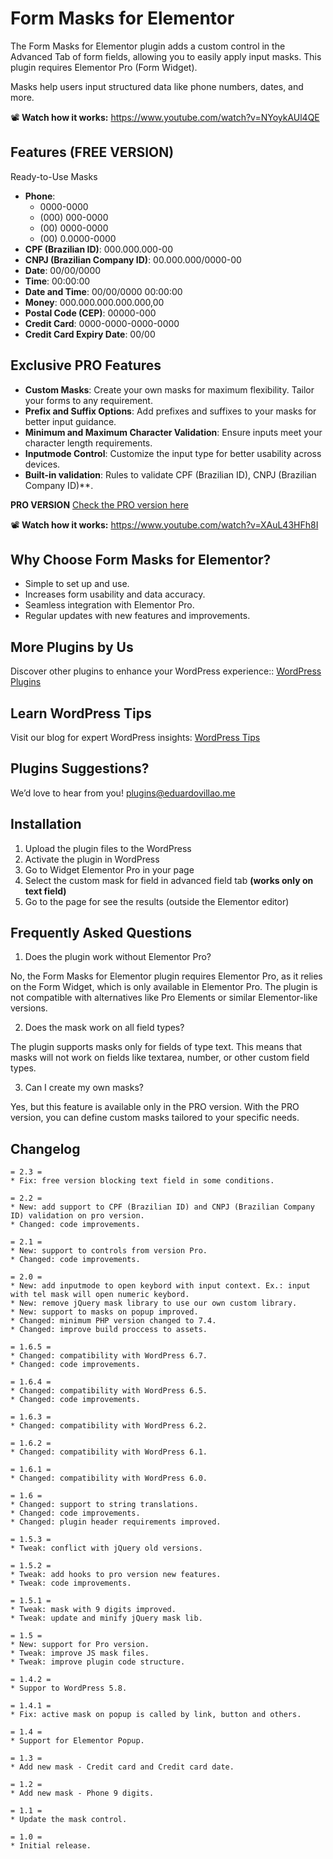 # Form Masks for Elementor

The Form Masks for Elementor plugin adds a custom control in the Advanced Tab of form fields, allowing you to easily apply input masks. This plugin requires Elementor Pro (Form Widget).

Masks help users input structured data like phone numbers, dates, and more.

📽️ **Watch how it works:**
https://www.youtube.com/watch?v=NYoykAUl4QE

## Features (FREE VERSION)

Ready-to-Use Masks
- **Phone**:
	- 0000-0000
	- (000) 000-0000
	- (00) 0000-0000
	- (00) 0.0000-0000
- **CPF (Brazilian ID)**: 000.000.000-00
- **CNPJ (Brazilian Company ID)**: 00.000.000/0000-00
- **Date**: 00/00/0000
- **Time**: 00:00:00
- **Date and Time**: 00/00/0000 00:00:00
- **Money**: 000.000.000.000.000,00
- **Postal Code (CEP)**: 00000-000
- **Credit Card**: 0000-0000-0000-0000
- **Credit Card Expiry Date**: 00/00

## Exclusive PRO Features
- **Custom Masks**: Create your own masks for maximum flexibility. Tailor your forms to any requirement.
- **Prefix and Suffix Options**: Add prefixes and suffixes to your masks for better input guidance.
- **Minimum and Maximum Character Validation**: Ensure inputs meet your character length requirements.
- **Inputmode Control**: Customize the input type for better usability across devices.
- **Built-in validation**: Rules to validate CPF (Brazilian ID), CNPJ (Brazilian Company ID)**.

**PRO VERSION**
[Check the PRO version here](https://codecanyon.net/item/form-masks-for-elementor/25872641)

📽️ **Watch how it works:**
https://www.youtube.com/watch?v=XAuL43HFh8I

## Why Choose Form Masks for Elementor?
-  Simple to set up and use.
- Increases form usability and data accuracy.
- Seamless integration with Elementor Pro.
- Regular updates with new features and improvements.

## More Plugins by Us

Discover other plugins to enhance your WordPress experience:: [WordPress Plugins](https://eduardovillao.me/wordpress-plugins/)

## Learn WordPress Tips

Visit our blog for expert WordPress insights: [WordPress Tips](https://eduardovillao.me/blog/)

## Plugins Suggestions?

We’d love to hear from you! [plugins@eduardovillao.me](mailto:plugins@eduardovillao.me)

## Installation

1. Upload the plugin files to the WordPress
2. Activate the plugin in WordPress
3. Go to Widget Elementor Pro in your page
4. Select the custom mask for field in advanced field tab **(works only on text field)**
5. Go to the page for see the results (outside the Elementor editor)

## Frequently Asked Questions

1. Does the plugin work without Elementor Pro?

No, the Form Masks for Elementor plugin requires Elementor Pro, as it relies on the Form Widget, which is only available in Elementor Pro. The plugin is not compatible with alternatives like Pro Elements or similar Elementor-like versions.

2. Does the mask work on all field types?

The plugin supports masks only for fields of type text. This means that masks will not work on fields like textarea, number, or other custom field types.

3. Can I create my own masks?

Yes, but this feature is available only in the PRO version. With the PRO version, you can define custom masks tailored to your specific needs.

## Changelog
```
= 2.3 =
* Fix: free version blocking text field in some conditions.

= 2.2 =
* New: add support to CPF (Brazilian ID) and CNPJ (Brazilian Company ID) validation on pro version.
* Changed: code improvements.

= 2.1 =
* New: support to controls from version Pro.
* Changed: code improvements.

= 2.0 =
* New: add inputmode to open keybord with input context. Ex.: input with tel mask will open numeric keybord.
* New: remove jQuery mask library to use our own custom library.
* New: support to masks on popup improved.
* Changed: minimum PHP version changed to 7.4.
* Changed: improve build proccess to assets.

= 1.6.5 =
* Changed: compatibility with WordPress 6.7.
* Changed: code improvements.

= 1.6.4 =
* Changed: compatibility with WordPress 6.5.
* Changed: code improvements.

= 1.6.3 =
* Changed: compatibility with WordPress 6.2.

= 1.6.2 =
* Changed: compatibility with WordPress 6.1.

= 1.6.1 =
* Changed: compatibility with WordPress 6.0.

= 1.6 =
* Changed: support to string translations.
* Changed: code improvements.
* Changed: plugin header requirements improved.

= 1.5.3 =
* Tweak: conflict with jQuery old versions.

= 1.5.2 =
* Tweak: add hooks to pro version new features.
* Tweak: code improvements.

= 1.5.1 =
* Tweak: mask with 9 digits improved.
* Tweak: update and minify jQuery mask lib.

= 1.5 =
* New: support for Pro version.
* Tweak: improve JS mask files.
* Tweak: improve plugin code structure.

= 1.4.2 =
* Suppor to WordPress 5.8.

= 1.4.1 =
* Fix: active mask on popup is called by link, button and others.

= 1.4 =
* Support for Elementor Popup.

= 1.3 =
* Add new mask - Credit card and Credit card date.

= 1.2 =
* Add new mask - Phone 9 digits.

= 1.1 =
* Update the mask control.

= 1.0 =
* Initial release.
```
